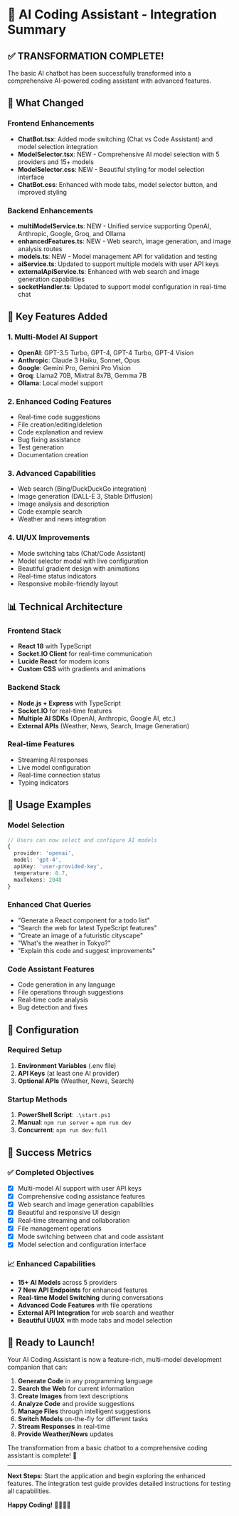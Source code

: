 # 🎉 AI Coding Assistant - Integration Summary

## ✅ TRANSFORMATION COMPLETE!

The basic AI chatbot has been successfully transformed into a comprehensive AI-powered coding assistant with advanced features.

## 🔄 What Changed

### Frontend Enhancements
- **ChatBot.tsx**: Added mode switching (Chat vs Code Assistant) and model selection integration
- **ModelSelector.tsx**: NEW - Comprehensive AI model selection with 5 providers and 15+ models
- **ModelSelector.css**: NEW - Beautiful styling for model selection interface
- **ChatBot.css**: Enhanced with mode tabs, model selector button, and improved styling

### Backend Enhancements
- **multiModelService.ts**: NEW - Unified service supporting OpenAI, Anthropic, Google, Groq, and Ollama
- **enhancedFeatures.ts**: NEW - Web search, image generation, and image analysis routes
- **models.ts**: NEW - Model management API for validation and testing
- **aiService.ts**: Updated to support multiple models with user API keys
- **externalApiService.ts**: Enhanced with web search and image generation capabilities
- **socketHandler.ts**: Updated to support model configuration in real-time chat

## 🚀 Key Features Added

### 1. Multi-Model AI Support
- **OpenAI**: GPT-3.5 Turbo, GPT-4, GPT-4 Turbo, GPT-4 Vision
- **Anthropic**: Claude 3 Haiku, Sonnet, Opus  
- **Google**: Gemini Pro, Gemini Pro Vision
- **Groq**: Llama2 70B, Mixtral 8x7B, Gemma 7B
- **Ollama**: Local model support

### 2. Enhanced Coding Features
- Real-time code suggestions
- File creation/editing/deletion
- Code explanation and review
- Bug fixing assistance
- Test generation
- Documentation creation

### 3. Advanced Capabilities
- Web search (Bing/DuckDuckGo integration)
- Image generation (DALL-E 3, Stable Diffusion)
- Image analysis and description
- Code example search
- Weather and news integration

### 4. UI/UX Improvements
- Mode switching tabs (Chat/Code Assistant)
- Model selector modal with live configuration
- Beautiful gradient design with animations
- Real-time status indicators
- Responsive mobile-friendly layout

## 📊 Technical Architecture

### Frontend Stack
- **React 18** with TypeScript
- **Socket.IO Client** for real-time communication
- **Lucide React** for modern icons
- **Custom CSS** with gradients and animations

### Backend Stack
- **Node.js + Express** with TypeScript
- **Socket.IO** for real-time features
- **Multiple AI SDKs** (OpenAI, Anthropic, Google AI, etc.)
- **External APIs** (Weather, News, Search, Image Generation)

### Real-time Features
- Streaming AI responses
- Live model configuration
- Real-time connection status
- Typing indicators

## 🎯 Usage Examples

### Model Selection
```typescript
// Users can now select and configure AI models
{
  provider: 'openai',
  model: 'gpt-4',
  apiKey: 'user-provided-key',
  temperature: 0.7,
  maxTokens: 2048
}
```

### Enhanced Chat Queries
- "Generate a React component for a todo list"
- "Search the web for latest TypeScript features"
- "Create an image of a futuristic cityscape"
- "What's the weather in Tokyo?"
- "Explain this code and suggest improvements"

### Code Assistant Features
- Code generation in any language
- File operations through suggestions
- Real-time code analysis
- Bug detection and fixes

## 🔧 Configuration

### Required Setup
1. **Environment Variables** (.env file)
2. **API Keys** (at least one AI provider)
3. **Optional APIs** (Weather, News, Search)

### Startup Methods
1. **PowerShell Script**: `.\start.ps1`
2. **Manual**: `npm run server` + `npm run dev`  
3. **Concurrent**: `npm run dev:full`

## 🎊 Success Metrics

### ✅ Completed Objectives
- [x] Multi-model AI support with user API keys
- [x] Comprehensive coding assistance features
- [x] Web search and image generation capabilities
- [x] Beautiful and responsive UI design
- [x] Real-time streaming and collaboration
- [x] File management operations
- [x] Mode switching between chat and code assistant
- [x] Model selection and configuration interface

### 📈 Enhanced Capabilities
- **15+ AI Models** across 5 providers
- **7 New API Endpoints** for enhanced features
- **Real-time Model Switching** during conversations
- **Advanced Code Features** with file operations
- **External API Integration** for web search and weather
- **Beautiful UI/UX** with mode tabs and model selection

## 🚀 Ready to Launch!

Your AI Coding Assistant is now a feature-rich, multi-model development companion that can:

1. **Generate Code** in any programming language
2. **Search the Web** for current information
3. **Create Images** from text descriptions
4. **Analyze Code** and provide suggestions
5. **Manage Files** through intelligent suggestions
6. **Switch Models** on-the-fly for different tasks
7. **Stream Responses** in real-time
8. **Provide Weather/News** updates

The transformation from a basic chatbot to a comprehensive coding assistant is complete! 🎉

---

**Next Steps**: Start the application and begin exploring the enhanced features. The integration test guide provides detailed instructions for testing all capabilities.

**Happy Coding!** 👨‍💻👩‍💻
